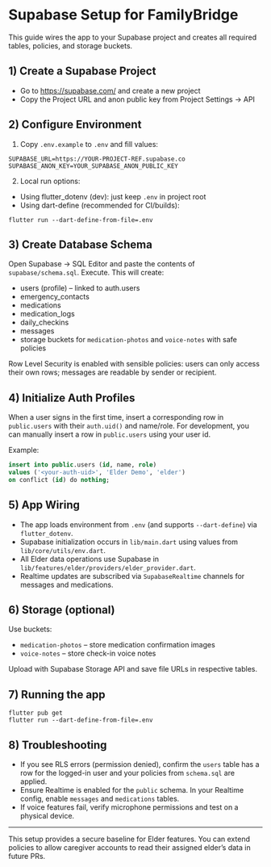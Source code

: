 # Supabase Setup for FamilyBridge

This guide wires the app to your Supabase project and creates all required tables, policies, and storage buckets.

## 1) Create a Supabase Project
- Go to https://supabase.com/ and create a new project
- Copy the Project URL and anon public key from Project Settings → API

## 2) Configure Environment
1. Copy `.env.example` to `.env` and fill values:
```
SUPABASE_URL=https://YOUR-PROJECT-REF.supabase.co
SUPABASE_ANON_KEY=YOUR_SUPABASE_ANON_PUBLIC_KEY
```
2. Local run options:
- Using flutter_dotenv (dev): just keep `.env` in project root
- Using dart-define (recommended for CI/builds):
```
flutter run --dart-define-from-file=.env
```

## 3) Create Database Schema
Open Supabase → SQL Editor and paste the contents of `supabase/schema.sql`. Execute. This will create:
- users (profile) – linked to auth.users
- emergency_contacts
- medications
- medication_logs
- daily_checkins
- messages
- storage buckets for `medication-photos` and `voice-notes` with safe policies

Row Level Security is enabled with sensible policies: users can only access their own rows; messages are readable by sender or recipient.

## 4) Initialize Auth Profiles
When a user signs in the first time, insert a corresponding row in `public.users` with their `auth.uid()` and name/role. For development, you can manually insert a row in `public.users` using your user id.

Example:
```sql
insert into public.users (id, name, role)
values ('<your-auth-uid>', 'Elder Demo', 'elder')
on conflict (id) do nothing;
```

## 5) App Wiring
- The app loads environment from `.env` (and supports `--dart-define`) via `flutter_dotenv`.
- Supabase initialization occurs in `lib/main.dart` using values from `lib/core/utils/env.dart`.
- All Elder data operations use Supabase in `lib/features/elder/providers/elder_provider.dart`.
- Realtime updates are subscribed via `SupabaseRealtime` channels for messages and medications.

## 6) Storage (optional)
Use buckets:
- `medication-photos` – store medication confirmation images
- `voice-notes` – store check-in voice notes

Upload with Supabase Storage API and save file URLs in respective tables.

## 7) Running the app
```
flutter pub get
flutter run --dart-define-from-file=.env
```

## 8) Troubleshooting
- If you see RLS errors (permission denied), confirm the `users` table has a row for the logged-in user and your policies from `schema.sql` are applied.
- Ensure Realtime is enabled for the `public` schema. In your Realtime config, enable `messages` and `medications` tables.
- If voice features fail, verify microphone permissions and test on a physical device.

---
This setup provides a secure baseline for Elder features. You can extend policies to allow caregiver accounts to read their assigned elder’s data in future PRs.
